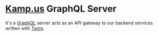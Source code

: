 # [Kamp.us](https://github.com/kamp-us) GraphQL Server

It's a [GraphQL](https://graphql.org) server acts as an API gateway to our backend services written with [Twirp](https://github.com/twitchtv/twirp).
